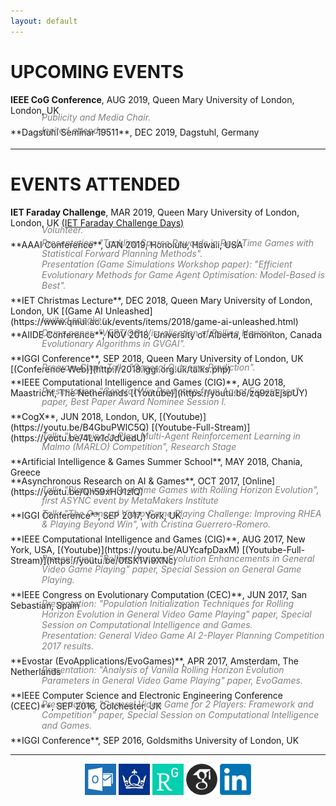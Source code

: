 ```yaml
---
layout: default
---
```


# [](#upcoming)UPCOMING EVENTS

**IEEE CoG Conference**, AUG 2019, Queen Mary University of London, London, UK
<div style="margin-left:50px; margin-top:-20px; margin-bottom:-10px; color:gray; font-style: italic">Publicity and Media Chair.</div><br />
**Dagstuhl Seminar 19511**, DEC 2019, Dagstuhl, Germany
<div style="margin-left:50px; margin-top:-20px; margin-bottom:-10px; color:gray; font-style: italic">Invited attendee.</div><br />
<hr>

# [](#past)EVENTS ATTENDED

**IET Faraday Challenge**, MAR 2019, Queen Mary University of London, London, UK [(IET Faraday Challenge Days)](https://faraday-secondary.theiet.org/faraday-challenge-days/)
<div style="margin-left:50px; margin-top:-20px; margin-bottom:-10px; color:gray; font-style: italic">Volunteer.</div><br />
**AAAI Conference**, JAN 2019, Honolulu, Hawaii, USA 
<div style="margin-left:50px; margin-top:-20px; margin-bottom:-10px; color:gray; font-style: italic">Presentation: "Tackling Sparse Rewards in Real-Time Games with Statistical Forward Planning Methods".<br />
Presentation (Game Simulations Workshop paper): "Efficient Evolutionary Methods for Game Agent Optimisation: Model-Based is Best".</div><br />
**IET Christmas Lecture**, DEC 2018, Queen Mary University of London, London, UK [(Game AI Unleashed](https://www.qmul.ac.uk/events/items/2018/game-ai-unleashed.html)
<div style="margin-left:50px; margin-top:-20px; margin-bottom:-10px; color:gray; font-style: italic">Invited speaker.</div><br />
**AIIDE Conference**, NOV 2018, University of Alberta, Edmonton, Canada 
<div style="margin-left:50px; margin-top:-20px; margin-bottom:-10px; color:gray; font-style: italic">Demo paper: "VERTIGØ: Visualisation of Rolling Horizon Evolutionary Algorithms in GVGAI".</div><br />
**IGGI Conference**, SEP 2018, Queen Mary University of London, UK [(Conference Web)](http://2018.iggi.org.uk/talks.php)
<div style="margin-left:50px; margin-top:-20px; margin-bottom:-10px; color:gray; font-style: italic">Program Chair. Talk: "General Outcome Prediction".</div><br />
**IEEE Computational Intelligence and Games (CIG)**, AUG 2018, Maastricht, The Netherlands [(Youtube)](https://youtu.be/zq9zaEjspUY)
<div style="margin-left:50px; margin-top:-20px; margin-bottom:-10px; color:gray; font-style: italic">Presentation: "General Win Prediction from Agent Experience" paper, Best Paper Award Nominee Session I.</div><br />
**CogX**, JUN 2018, London, UK, [(Youtube)](https://youtu.be/B4GbuPWlC5Q) [(Youtube-Full-Stream)](https://youtu.be/4Lw1cJdUedU)
<div style="margin-left:50px; margin-top:-20px; margin-bottom:-10px; color:gray; font-style: italic">Talk: "Learning to Play: Multi-Agent Reinforcement Learning in Malmo (MARLO) Competition", Research Stage</div><br />
**Artificial Intelligence & Games Summer School**, MAY 2018, Chania, Greece
<div style="margin-left:50px; margin-top:-20px; margin-bottom:-10px; color:gray; font-style: italic"></div><br />
**Asynchronous Research on AI & Games**, OCT 2017, [Online](https://youtu.be/Qh59xHU1zlQ)
<div style="margin-left:50px; margin-top:-20px; margin-bottom:-10px; color:gray; font-style: italic">Talk: "Planning in Real-time Games with Rolling Horizon Evolution", first ASYNC event by MetaMakers Institute</div><br />
**IGGI Conference**, SEP 2017, York, UK.
<div style="margin-left:50px; margin-top:-20px; margin-bottom:-10px; color:gray; font-style: italic">Talk: "The General Video Game Playing Challenge: Improving RHEA & Playing Beyond Win", with Cristina Guerrero-Romero.</div><br />
**IEEE Computational Intelligence and Games (CIG)**, AUG 2017, New York, USA, [(Youtube)](https://youtu.be/AUYcafpDaxM) [(Youtube-Full-Stream)](https://youtu.be/0fSK1VI9XNc)
<div style="margin-left:50px; margin-top:-20px; margin-bottom:-10px; color:gray; font-style: italic">Presentation: "Rolling Horizon Evolution Enhancements in General Video Game Playing" paper, Special Session on General Game Playing.</div><br />
**IEEE Congress on Evolutionary Computation (CEC)**, JUN 2017, San Sebastian, Spain
<div style="margin-left:50px; margin-top:-20px; margin-bottom:-10px; color:gray; font-style: italic">Presentation: "Population Initialization Techniques for Rolling Horizon Evolution in General Video Game Playing" paper, Special Session on Computational Intelligence and Games. <br />
Presentation: General Video Game AI 2-Player Planning Competition 2017 results. </div><br />
**Evostar (EvoApplications/EvoGames)**, APR 2017, Amsterdam, The Netherlands
<div style="margin-left:50px; margin-top:-20px; margin-bottom:-10px; color:gray; font-style: italic">Presentation: "Analysis of Vanilla Rolling Horizon Evolution Parameters in General Video Game Playing" paper, EvoGames.</div><br />
**IEEE Computer Science and Electronic Engineering Conference (CEEC)**, SEP 2016, Colchester, UK 
<div style="margin-left:50px; margin-top:-20px; margin-bottom:-10px; color:gray; font-style: italic">Presentation: "General Video Game for 2 Players: Framework and Competition" paper, Special Session on Computational Intelligence and Games.</div><br />
**IGGI Conference**, SEP 2016, Goldsmiths University of London, UK <br/>


<hr>

<center><a href="mailto:r.d.gaina@qmul.ac.uk"><img src="assets/images/email.png" width="50" /></a> <a href="https://publists.qmul.ac.uk/userprofile.html?uid=41431&em=false"><img src="assets/images/qmul.jpg" width="50"/></a> <a href="https://www.researchgate.net/profile/Raluca_Gaina"><img src="assets/images/researchgate.png" width="50" /></a> <a href="https://scholar.google.co.uk/citations?user=tC5klQYAAAAJ"><img src="assets/images/gscholar.png" width="50" /></a> <a href="https://www.linkedin.com/in/raluca-gaina-347518114/"><img src="assets/images/linkedin.png" width="50" /></a> <a href="https://twitter.com/b_gum22"></a></center>
